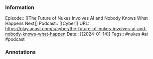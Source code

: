 ### Information

Episode:: [[The Future of Nukes Involves AI and Nobody Knows What Happens Next]]
Podcast:: [[Cyber]]
URL:: https://play.acast.com/s/cyber/the-future-of-nukes-involves-ai-and-nobody-knows-what-happen
Date:: [[2024-01-14]]
Tags:: #nukes #ai 
#podcast


### Annotations

